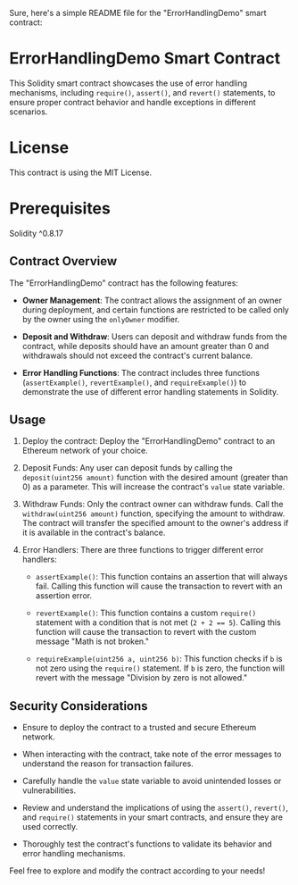 Sure, here's a simple README file for the "ErrorHandlingDemo" smart contract:

# ErrorHandlingDemo Smart Contract

This Solidity smart contract showcases the use of error handling mechanisms, including `require()`, `assert()`, and `revert()` statements, to ensure proper contract behavior and handle exceptions in different scenarios.
# License
This contract is using the MIT License.
# Prerequisites
Solidity ^0.8.17

## Contract Overview

The "ErrorHandlingDemo" contract has the following features:

- **Owner Management**: The contract allows the assignment of an owner during deployment, and certain functions are restricted to be called only by the owner using the `onlyOwner` modifier.

- **Deposit and Withdraw**: Users can deposit and withdraw funds from the contract, while deposits should have an amount greater than 0 and withdrawals should not exceed the contract's current balance.

- **Error Handling Functions**: The contract includes three functions (`assertExample()`, `revertExample()`, and `requireExample()`) to demonstrate the use of different error handling statements in Solidity.

## Usage

1. Deploy the contract: Deploy the "ErrorHandlingDemo" contract to an Ethereum network of your choice.

2. Deposit Funds: Any user can deposit funds by calling the `deposit(uint256 amount)` function with the desired amount (greater than 0) as a parameter. This will increase the contract's `value` state variable.

3. Withdraw Funds: Only the contract owner can withdraw funds. Call the `withdraw(uint256 amount)` function, specifying the amount to withdraw. The contract will transfer the specified amount to the owner's address if it is available in the contract's balance.

4. Error Handlers: There are three functions to trigger different error handlers:

   - `assertExample()`: This function contains an assertion that will always fail. Calling this function will cause the transaction to revert with an assertion error.

   - `revertExample()`: This function contains a custom `require()` statement with a condition that is not met (`2 + 2 == 5`). Calling this function will cause the transaction to revert with the custom message "Math is not broken."

   - `requireExample(uint256 a, uint256 b)`: This function checks if `b` is not zero using the `require()` statement. If `b` is zero, the function will revert with the message "Division by zero is not allowed."

## Security Considerations

- Ensure to deploy the contract to a trusted and secure Ethereum network.

- When interacting with the contract, take note of the error messages to understand the reason for transaction failures.

- Carefully handle the `value` state variable to avoid unintended losses or vulnerabilities.

- Review and understand the implications of using the `assert()`, `revert()`, and `require()` statements in your smart contracts, and ensure they are used correctly.

- Thoroughly test the contract's functions to validate its behavior and error handling mechanisms.

Feel free to explore and modify the contract according to your needs!
